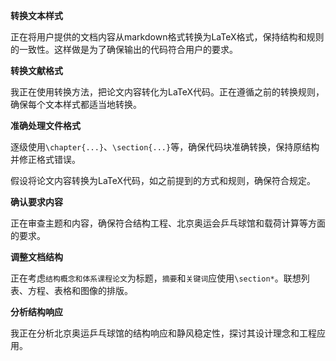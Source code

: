 **转换文本样式**

正在将用户提供的文档内容从markdown格式转换为LaTeX格式，保持结构和规则的一致性。这样做是为了确保输出的代码符合用户的要求。

**转换文献格式**

我正在使用转换方法，把论文内容转化为LaTeX代码。正在遵循之前的转换规则，确保每个文本样式都适当地转换。

**准确处理文件格式**

逐级使用`\chapter{...}`、`\section{...}`等，确保代码块准确转换，保持原结构并修正格式错误。

假设将论文内容转换为LaTeX代码，如之前提到的方式和规则，确保符合规定。

**确认要求内容**

正在审查主题和内容，确保符合结构工程、北京奥运会乒乓球馆和载荷计算等方面的要求。

**调整文档结构**

正在考虑`结构概念和体系课程论文`为标题，`摘要`和`关键词`应使用`\section*`。联想列表、方程、表格和图像的排版。

**分析结构响应**

我正在分析北京奥运乒乓球馆的结构响应和静风稳定性，探讨其设计理念和工程应用。